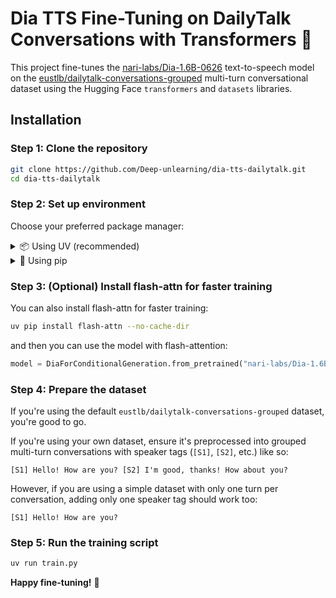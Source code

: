 # Dia TTS Fine-Tuning on DailyTalk Conversations with Transformers 🤗

This project fine-tunes the [nari-labs/Dia-1.6B-0626](https://huggingface.co/nari-labs/Dia-1.6B-0626) text-to-speech model on the [eustlb/dailytalk-conversations-grouped](https://huggingface.co/datasets/eustlb/dailytalk-conversations-grouped) multi-turn conversational dataset using the Hugging Face `transformers` and `datasets` libraries.

## Installation

### Step 1: Clone the repository

```bash
git clone https://github.com/Deep-unlearning/dia-tts-dailytalk.git
cd dia-tts-dailytalk
```

### Step 2: Set up environment

Choose your preferred package manager:

<details>
<summary>📦 Using UV (recommended)</summary>

[Install `uv`](https://docs.astral.sh/uv/getting-started/installation/)


```bash
uv venv .venv --python 3.10 && source .venv/bin/activate
uv pip install -r requirements.txt
```
</details>

<details>
<summary>🐍 Using pip</summary>

```bash
python -m venv .venv --python 3.10 && source .venv/bin/activate
pip install --upgrade pip
pip install -r requirements.txt
```
</details>

### Step 3: (Optional) Install flash-attn for faster training

You can also install flash-attn for faster training:

```bash
uv pip install flash-attn --no-cache-dir
```

and then you can use the model with flash-attention:

```python
model = DiaForConditionalGeneration.from_pretrained("nari-labs/Dia-1.6B-0626", attn_implementation="flash_attention_2")
```

### Step 4: Prepare the dataset

If you're using the default `eustlb/dailytalk-conversations-grouped` dataset, you're good to go.

If you're using your own dataset, ensure it's preprocessed into grouped multi-turn conversations with speaker tags (`[S1]`, `[S2]`, etc.) like so:

```text
[S1] Hello! How are you? [S2] I'm good, thanks! How about you?
```

However, if you are using a simple dataset with only one turn per conversation, adding only one speaker tag should work too:

```text
[S1] Hello! How are you?
```

### Step 5: Run the training script

```bash
uv run train.py
```

**Happy fine-tuning!** 🚀 